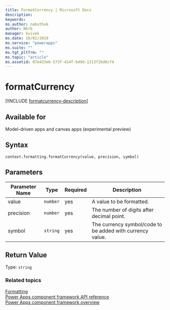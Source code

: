 ```yaml
---
title: FormatCurrency | Microsoft Docs
description: 
keywords:
ms.author: nabuthuk
author: Nkrb
manager: kvivek
ms.date: 10/01/2019
ms.service: "powerapps"
ms.suite: ""
ms.tgt_pltfrm: ""
ms.topic: "article"
ms.assetid: 87e433e6-573f-414f-b49d-1213f2bd8cf4
---
```


# formatCurrency

[!INCLUDE [formatcurrency-description](includes/formatcurrency-description.md)]

## Available for 

Model-driven apps and canvas apps (experimental preview)

## Syntax

`context.formatting.formatCurrency(value, precision, symbol)`

## Parameters

| Parameter Name|Type|Required|Description|
| ------------- |----|--------|-----------|
|value|`number`|yes| A value to be formatted.|
|precision|`number`|yes| The number of digits after decimal point.|
|symbol|`string`|yes| The currency symbol/code to be added with currency value.|

## Return Value

Type: `string`


### Related topics

[Formatting](../formatting.md)<br/>
[Power Apps component framework API reference](../../reference/index.md)<br/>
[Power Apps component framework overview](../../overview.md)